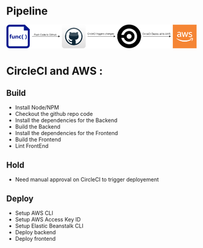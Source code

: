 # Pipeline

![](Diagrams/circleci.png)

# CircleCI and AWS :

## Build

- Install Node/NPM
- Checkout the github repo code
- Install the dependencies for the Backend
- Build the Backend
- Install the dependencies for the Frontend
- Build the Frontend
- Lint FrontEnd

## Hold

- Need manual approval on CircleCI to trigger deployement

## Deploy

- Setup AWS CLI
- Setup AWS Access Key ID
- Setup Elastic Beanstalk CLI
- Deploy backend
- Deploy frontend
